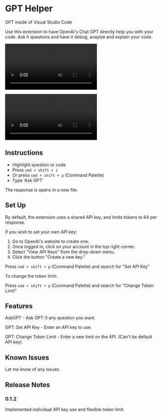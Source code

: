 # GPT Helper

GPT inside of Visual Studio Code

Use this extension to have OpenAI's Chat GPT directly help you with your code. Ask it questions and have it debug, anaylze and explain your code.

![](demo2.mov)

![](demo.mov)

## Instructions
* Highlight question or code
* Press ```cmd + shift + i```
* Or press ```cmd + shift + p``` (Command Palette)
* Type 'Ask GPT'

The response is opens in a new file.

## Set Up
By default, the extension uses a shared API key, and limits tokens to 64 per response. 

If you wish to set your own API key:

1. Go to OpenAI's website to create one.
2. Once logged in, click on your account in the top right corner.
3. Select "View API Keys" from the drop-down menu.
4. Click the button "Create a new key."

Press ```cmd + shift + p``` (Command Palette) and search for "Set API Key"

To change the token limit:

Press ```cmd + shift + p``` (Command Palette) and search for "Change Token Limit"

## Features

AskGPT - Ask GPT-3 any question you want.

GPT: Set API Key - Enter an API key to use.

GPT: Change Token Limit - Enter a new limit on the API. (Can't be default API key)

## Known Issues

Let me know of any issues.

## Release Notes

### 0.1.2

Implemented individual API key use and flexible token limit.
